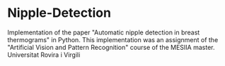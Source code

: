 # Nipple-Detection
Implementation of the paper "Automatic nipple detection in breast thermograms" in Python. This implementation was an assignment of the "Artificial Vision and Pattern Recognition" course of the MESIIA master.  Universitat Rovira i Virgili
